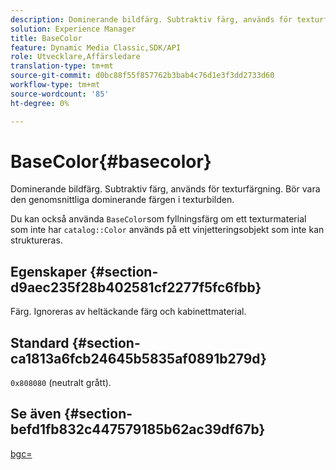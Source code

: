 ```yaml
---
description: Dominerande bildfärg. Subtraktiv färg, används för texturfärgning. Bör vara den genomsnittliga dominerande färgen i texturbilden.
solution: Experience Manager
title: BaseColor
feature: Dynamic Media Classic,SDK/API
role: Utvecklare,Affärsledare
translation-type: tm+mt
source-git-commit: d0bc88f55f857762b3bab4c76d1e3f3dd2733d60
workflow-type: tm+mt
source-wordcount: '85'
ht-degree: 0%

---
```



# BaseColor{#basecolor}

Dominerande bildfärg. Subtraktiv färg, används för texturfärgning. Bör vara den genomsnittliga dominerande färgen i texturbilden.

Du kan också använda `BaseColor`som fyllningsfärg om ett texturmaterial som inte har `catalog::Color` används på ett vinjetteringsobjekt som inte kan struktureras.

## Egenskaper {#section-d9aec235f28b402581cf2277f5fc6fbb}

Färg. Ignoreras av heltäckande färg och kabinettmaterial.

## Standard {#section-ca1813a6fcb24645b5835af0891b279d}

`0x808080` (neutralt grått).

## Se även {#section-befd1fb832c447579185b62ac39df67b}

[bgc=](../../../../../ir-api/http-protocol/image-rendering-api-ref/c-ir-http-protocol-ref/c-ir-http-protocol-command-reference/r-ir-bgc.md#reference-3f5c78cea01c4a85aa582076d23aebb0)
